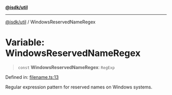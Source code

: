 [**@isdk/util**](../README.md)

***

[@isdk/util](../globals.md) / WindowsReservedNameRegex

# Variable: WindowsReservedNameRegex

> `const` **WindowsReservedNameRegex**: `RegExp`

Defined in: [filename.ts:13](https://github.com/isdk/util.js/blob/37cf8e647afe115375188dc281429b45345985c4/src/filename.ts#L13)

Regular expression pattern for reserved names on Windows systems.
